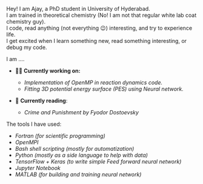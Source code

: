 Hey! I am Ajay, a PhD student in University of Hyderabad. </br>
I am trained in theoretical chemistry (No! I am not that regular white lab coat chemistry guy). </br>
I code, read anything (not everything 😉) interesting, and try to experience life.</br>
I get excited when I learn something new, read something interesting, or debug my code.</br>

I am ....
   - 👷‍♂️ **Currently working on:** </br>
     * _Implementation of OpenMP in reaction dynamics code._
     * _Fitting 3D potential energy surface (PES) using Neural network._
       
   - 📖 **Currently reading**:
      * _Crime and Punishment by Fyodor Dostoevsky_

The tools I have used:
* _Fortran (for scientific programming)_
* _OpenMPI_
* _Bash shell scripting (mostly for automatization)_
* _Python (mostly as a side language to help with data)_
* _TensorFlow + Keras (to write simple Feed forward neural network)_
* _Jupyter Notebook_
* _MATLAB (for building and training neural network)_



<!--
**aguyfromshivalik/aguyfromshivalik** is a ✨ _special_ ✨ repository because its `README.md` (this file) appears on your GitHub profile.

Here are some ideas to get you started:

 

- 👯 I’m looking to collaborate on ...
- 🤔 I’m looking for help with ...
- 💬 Ask me about ...
- 📫 How to reach me: ...
- 😄 Pronouns: ...
- ⚡ Fun fact: ...
-->
